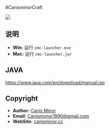 #CanisminorCraft

![](https://o4j4l4n7h.qnssl.com/20161215-22116-bg.png)

## 说明

- **Win:** 运行 `cmc-launcher.exe`
- **Mac:** 运行 `cmc-launcher.jar`	

## JAVA

<https://www.java.com/en/download/manual.jsp>

## Copyright

- **Author:** [Canis Minor](http://canisminor.cc)
- **Email:** [Canismonor1990@gmail.com](Canismonor1990@gmail.com)
- **WebSite:** [canisminor.cc](http://canisminor.cc)